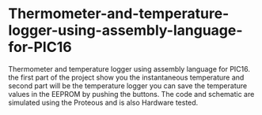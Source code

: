 # Thermometer-and-temperature-logger-using-assembly-language-for-PIC16
Thermometer and temperature logger using assembly language for PIC16. the first part of the project show you the instantaneous temperature and second part will be the temperature logger you can save the temperature values in the EEPROM by pushing the buttons. The code and schematic are simulated using the Proteous and is also Hardware tested.
